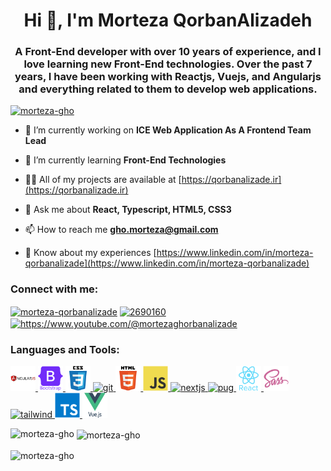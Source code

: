 <h1 align="center">Hi 👋, I'm Morteza QorbanAlizadeh</h1>
<h3 align="center">A Front-End developer with over 10 years of experience, and I love learning new Front-End technologies. Over the past 7 years, I have been working with Reactjs, Vuejs, and Angularjs and everything related to them to develop web applications.</h3>

<p align="left"> <a href="https://github.com/ryo-ma/github-profile-trophy"><img src="https://github-profile-trophy.vercel.app/?username=morteza-gho" alt="morteza-gho" /></a> </p>

- 🔭 I’m currently working on **ICE Web Application As A Frontend Team Lead**

- 🌱 I’m currently learning **Front-End Technologies**

- 👨‍💻 All of my projects are available at [https://qorbanalizade.ir](https://qorbanalizade.ir)

- 💬 Ask me about **React, Typescript, HTML5, CSS3**

- 📫 How to reach me **gho.morteza@gmail.com**

- 📄 Know about my experiences [https://www.linkedin.com/in/morteza-qorbanalizade](https://www.linkedin.com/in/morteza-qorbanalizade)

<h3 align="left">Connect with me:</h3>
<p align="left">
<a href="https://linkedin.com/in/morteza-qorbanalizade" target="blank"><img align="center" src="https://raw.githubusercontent.com/rahuldkjain/github-profile-readme-generator/master/src/images/icons/Social/linked-in-alt.svg" alt="morteza-qorbanalizade" height="30" width="40" /></a>
<a href="https://stackoverflow.com/users/2690160" target="blank"><img align="center" src="https://raw.githubusercontent.com/rahuldkjain/github-profile-readme-generator/master/src/images/icons/Social/stack-overflow.svg" alt="2690160" height="30" width="40" /></a>
<a href="https://www.youtube.com/c/https://www.youtube.com/@mortezaghorbanalizade" target="blank"><img align="center" src="https://raw.githubusercontent.com/rahuldkjain/github-profile-readme-generator/master/src/images/icons/Social/youtube.svg" alt="https://www.youtube.com/@mortezaghorbanalizade" height="30" width="40" /></a>
</p>

<h3 align="left">Languages and Tools:</h3>
<p align="left"> <a href="https://angular.io" target="_blank" rel="noreferrer"> <img src="https://raw.githubusercontent.com/devicons/devicon/master/icons/angularjs/angularjs-original-wordmark.svg" alt="angularjs" width="40" height="40"/> </a> <a href="https://getbootstrap.com" target="_blank" rel="noreferrer"> <img src="https://raw.githubusercontent.com/devicons/devicon/master/icons/bootstrap/bootstrap-plain-wordmark.svg" alt="bootstrap" width="40" height="40"/> </a> <a href="https://www.w3schools.com/css/" target="_blank" rel="noreferrer"> <img src="https://raw.githubusercontent.com/devicons/devicon/master/icons/css3/css3-original-wordmark.svg" alt="css3" width="40" height="40"/> </a> <a href="https://git-scm.com/" target="_blank" rel="noreferrer"> <img src="https://www.vectorlogo.zone/logos/git-scm/git-scm-icon.svg" alt="git" width="40" height="40"/> </a> <a href="https://www.w3.org/html/" target="_blank" rel="noreferrer"> <img src="https://raw.githubusercontent.com/devicons/devicon/master/icons/html5/html5-original-wordmark.svg" alt="html5" width="40" height="40"/> </a> <a href="https://developer.mozilla.org/en-US/docs/Web/JavaScript" target="_blank" rel="noreferrer"> <img src="https://raw.githubusercontent.com/devicons/devicon/master/icons/javascript/javascript-original.svg" alt="javascript" width="40" height="40"/> </a> <a href="https://nextjs.org/" target="_blank" rel="noreferrer"> <img src="https://cdn.worldvectorlogo.com/logos/nextjs-2.svg" alt="nextjs" width="40" height="40"/> </a> <a href="https://pugjs.org" target="_blank" rel="noreferrer"> <img src="https://cdn.worldvectorlogo.com/logos/pug.svg" alt="pug" width="40" height="40"/> </a> <a href="https://reactjs.org/" target="_blank" rel="noreferrer"> <img src="https://raw.githubusercontent.com/devicons/devicon/master/icons/react/react-original-wordmark.svg" alt="react" width="40" height="40"/> </a> <a href="https://sass-lang.com" target="_blank" rel="noreferrer"> <img src="https://raw.githubusercontent.com/devicons/devicon/master/icons/sass/sass-original.svg" alt="sass" width="40" height="40"/> </a> <a href="https://tailwindcss.com/" target="_blank" rel="noreferrer"> <img src="https://www.vectorlogo.zone/logos/tailwindcss/tailwindcss-icon.svg" alt="tailwind" width="40" height="40"/> </a> <a href="https://www.typescriptlang.org/" target="_blank" rel="noreferrer"> <img src="https://raw.githubusercontent.com/devicons/devicon/master/icons/typescript/typescript-original.svg" alt="typescript" width="40" height="40"/> </a> <a href="https://vuejs.org/" target="_blank" rel="noreferrer"> <img src="https://raw.githubusercontent.com/devicons/devicon/master/icons/vuejs/vuejs-original-wordmark.svg" alt="vuejs" width="40" height="40"/> </a> </p>

<p><img align="left" src="https://github-readme-stats.vercel.app/api/top-langs?username=morteza-gho&show_icons=true&locale=en&layout=compact" alt="morteza-gho" /></p>

<p>&nbsp;<img align="center" src="https://github-readme-stats.vercel.app/api?username=morteza-gho&show_icons=true&locale=en" alt="morteza-gho" /></p>

<p><img align="center" src="https://github-readme-streak-stats.herokuapp.com/?user=morteza-gho&" alt="morteza-gho" /></p>
